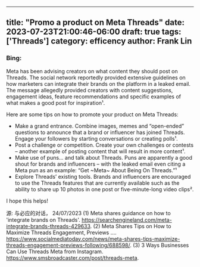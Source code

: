 
---
title: "Promo a product on Meta Threads"
date: 2023-07-23T21:00:46-06:00
draft: true
tags: ['Threads']
category: efficency
author: Frank Lin
---

### Bing:
Meta has been advising creators on what content they should post on Threads. The social network reportedly provided extensive guidelines on how marketers can integrate their brands on the platform in a leaked email. The message allegedly provided creators with content suggestions, engagement ideas, feature recommendations and specific examples of what makes a good post for inspiration¹.

Here are some tips on how to promote your product on Meta Threads:
- Make a grand entrance. Combine images, memes and “open-ended” questions to announce that a brand or influencer has joined Threads. Engage your followers by starting conversations or creating polls¹.
- Post a challenge or competition. Create your own challenges or contests – another example of posting content that will result in more content¹.
- Make use of puns… and talk about Threads. Puns are apparently a good shout for brands and influencers – with the leaked email even citing a Meta pun as an example: “Get ~Meta~ About Being On Threads.”¹
- Explore Threads’ existing tools. Brands and influencers are encouraged to use the Threads features that are currently available such as the ability to share up 10 photos in one post or five-minute-long video clips².

I hope this helps!

源: 与必应的对话， 24/07/2023
(1) Meta shares guidance on how to 'integrate brands on Threads'. https://searchengineland.com/meta-integrate-brands-threads-429633.
(2) Meta Shares Tips on How to Maximize Threads Engagement, Previews .... https://www.socialmediatoday.com/news/meta-shares-tips-maximize-threads-engagement-previews-following/688598/.
(3) 3 Ways Businesses Can Use Threads Meta from Instagram. https://www.smsbroadcaster.com/post/threads-meta.